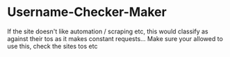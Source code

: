 # Username-Checker-Maker

If the site doesn't like automation / scraping etc, this would classify as against their tos as it makes constant requests... Make sure your allowed to use this, check the sites tos etc
